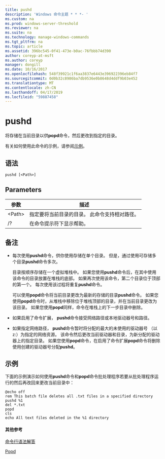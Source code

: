 ```yaml
---
title: pushd
description: 'Windows 命令主题 * * *- '
ms.custom: na
ms.prod: windows-server-threshold
ms.reviewer: na
ms.suite: na
ms.technology: manage-windows-commands
ms.tgt_pltfrm: na
ms.topic: article
ms.assetid: 396bc545-0f41-473e-b0ac-76fbbb74d390
author: coreyp-at-msft
ms.author: coreyp
manager: dongill
ms.date: 10/16/2017
ms.openlocfilehash: 548f39921c1f6aa3837e6443e396922396eb84f7
ms.sourcegitcommit: 0d0b32c8986ba7db9536e0b8648d4ddf9b03e452
ms.translationtype: MT
ms.contentlocale: zh-CN
ms.lasthandoff: 04/17/2019
ms.locfileid: "59887458"
---
```

# <a name="pushd"></a>pushd



将存储在当前目录以供**popd**命令，然后更改到指定的目录。

有关如何使用此命令的示例，请参阅[示例](#BKMK_examples)。

## <a name="syntax"></a>语法

```
pushd [<Path>]
```

## <a name="parameters"></a>Parameters

|参数|描述|
|---------|-----------|
|\<Path>|指定要将当前目录的目录。 此命令支持相对路径。|
|/?|在命令提示符下显示帮助。|

## <a name="remarks"></a>备注

-   每次使用**pushd**命令，供你使用存储在单个目录。 但是，通过使用可存储多个目录**pushd**命令多次。

    目录按顺序存储在一个虚拟堆栈中。 如果您使用**pushd**命令后，在其中使用该命令的目录放置在堆栈的底部。 如果再次使用该命令，第二个目录位于顶部的第一个。 每次使用该过程将重复**pushd**命令。

    可以使用**popd**命令将当前目录更改为最新的存储的目录**pushd**命令。 如果您使用**popd**命令时，从堆栈中移除位于堆栈顶部的目录，并在当前目录更改为该目录。 如果您使用**popd**同样，命令在堆栈上的下一步目录中删除。
-   如果启用了命令扩展， **pushd**命令接受网络路径或本地驱动器号和路径。
-   如果指定网络路径， **pushd**命令暂时将分配的最大的未使用的驱动器号 （以 z:）为指定的网络资源。 该命令然后更改当前驱动器和目录，为新分配的驱动器上的指定目录。 如果您使用**popd**命令，在启用了命令扩展**popd**命令将删除使用创建的驱动器号分配**pushd**。

## <a name="BKMK_examples"></a>示例

下面的示例演示如何使用**pushd**命令和**popd**命令批处理程序若要从批处理程序运行的然后再改回来更改当前目录中：
```
@echo off
rem This batch file deletes all .txt files in a specified directory
pushd %1
del *.txt
popd
cls
echo All text files deleted in the %1 directory
```

#### <a name="additional-references"></a>其他参考

[命令行语法解答](command-line-syntax-key.md)

[Popd](popd.md)